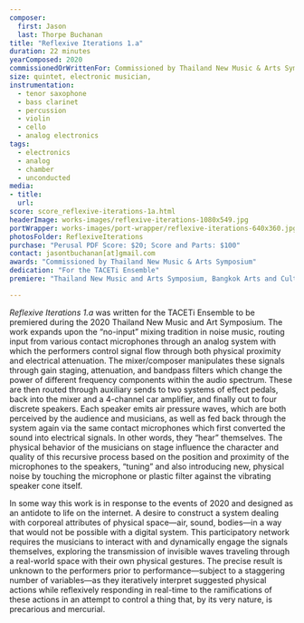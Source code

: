```yaml
---
composer:
  first: Jason
  last: Thorpe Buchanan
title: "Reflexive Iterations 1.a"
duration: 22 minutes
yearComposed: 2020
commissionedOrWrittenFor: Commissioned by Thailand New Music & Arts Symposium
size: quintet, electronic musician,
instrumentation:
  - tenor saxophone
  - bass clarinet
  - percussion
  - violin
  - cello
  - analog electronics
tags:
  - electronics
  - analog
  - chamber
  - unconducted
media:
- title:
  url:
score: score_reflexive-iterations-1a.html
headerImage: works-images/reflexive-iterations-1080x549.jpg
portWrapper: works-images/port-wrapper/reflexive-iterations-640x360.jpg
photosFolder: ReflexiveIterations
purchase: "Perusal PDF Score: $20; Score and Parts: $100"
contact: jasontbuchanan[at]gmail.com
awards: "Commissioned by Thailand New Music & Arts Symposium"
dedication: "For the TACETi Ensemble"
premiere: "Thailand New Music and Arts Symposium, Bangkok Arts and Culture Centre, Thailand - December 20, 2020"      

---
```

<em>Reflexive Iterations 1.a</em> was written for the TACETi Ensemble to be premiered during the 2020 Thailand New Music and Art Symposium. The work expands upon the “no-input” mixing tradition in noise music, routing input from various contact microphones through an analog system with which the performers control signal flow through both physical proximity and electrical attenuation. The mixer/composer manipulates these signals through gain staging, attenuation, and bandpass filters which change the power of different frequency components within the audio spectrum. These are then routed through auxiliary sends to two systems of effect pedals, back into the mixer and a 4-channel car amplifier, and finally out to four discrete speakers. Each speaker emits air pressure waves, which are both perceived by the audience and musicians, as well as fed back through the system again via the same contact microphones which first converted the sound into electrical signals. In other words, they “hear” themselves. The physical behavior of the musicians on stage influence the character and quality of this recursive process based on the position and proximity of the microphones to the speakers, “tuning” and also introducing new, physical noise by touching the microphone or plastic filter against the vibrating speaker cone itself.

In some way this work is in response to the events of 2020 and designed as an antidote to life on the internet. A desire to construct a system dealing with corporeal attributes of physical space—air, sound, bodies—in a way that would not be possible with a digital system. This participatory network requires the musicians to interact with and dynamically engage the signals themselves, exploring the transmission of invisible waves traveling through a real-world space with their own physical gestures. The precise result is unknown to the performers prior to performance—subject to a staggering number of variables—as they iteratively interpret suggested physical actions while reflexively responding in real-time to the ramifications of these actions in an attempt to control a thing that, by its very nature, is precarious and mercurial.
